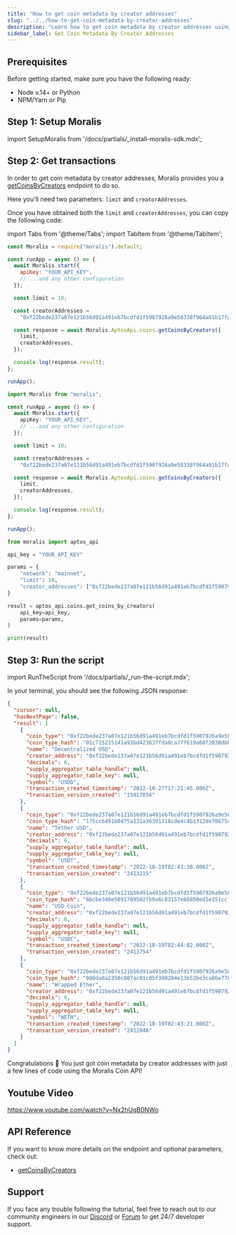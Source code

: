 ```yaml
---
title: "How to get coin metadata by creator addresses"
slug: "../../how-to-get-coin-metadata-by-creator-addresses"
description: "Learn how to get coin metadata by creator addresses using Moralis Coin API."
sidebar_label: Get Coin Metadata By Creator Addresses
---
```


## Prerequisites

Before getting started, make sure you have the following ready:

- Node v.14+ or Python
- NPM/Yarn or Pip

## Step 1: Setup Moralis

import SetupMoralis from '/docs/partials/\_install-moralis-sdk.mdx';

<SetupMoralis node="moralis" python="moralis" />

## Step 2: Get transactions

In order to get coin metadata by creator addresses, Moralis provides you a [getCoinsByCreators](/web3-data-api/aptos/reference/get-coins-by-creators) endpoint to do so.

Here you'll need two parameters: `limit` and `creatorAddresses`.

Once you have obtained both the `limit` and `creatorAddresses`, you can copy the following code:

import Tabs from '@theme/Tabs';
import TabItem from '@theme/TabItem';

<Tabs groupId="programming-language">
  <TabItem value="javascript" label="index.js (JavaScript)" default>

```javascript index.js
const Moralis = require("moralis").default;

const runApp = async () => {
  await Moralis.start({
    apiKey: "YOUR_API_KEY",
    // ...and any other configuration
  });

  const limit = 10;

  const creatorAddresses =
    "0xf22bede237a07e121b56d91a491eb7bcdfd1f5907926a9e58338f964a01b17fa";

  const response = await Moralis.AptosApi.coins.getCoinsByCreators({
    limit,
    creatorAddresses,
  });

  console.log(response.result);
};

runApp();
```

</TabItem>
<TabItem value="typescript" label="index.ts (TypeScript)">

```typescript index.ts
import Moralis from "moralis";

const runApp = async () => {
  await Moralis.start({
    apiKey: "YOUR_API_KEY",
    // ...and any other configuration
  });

  const limit = 10;

  const creatorAddresses =
    "0xf22bede237a07e121b56d91a491eb7bcdfd1f5907926a9e58338f964a01b17fa";

  const response = await Moralis.AptosApi.coins.getCoinsByCreators({
    limit,
    creatorAddresses,
  });

  console.log(response.result);
};

runApp();
```

</TabItem>
<TabItem value="python" label="index.py (Python)">

```python index.py
from moralis import aptos_api

api_key = "YOUR_API_KEY"

params = {
    "network": "mainnet",
    "limit": 10,
    "creator_addresses": ["0xf22bede237a07e121b56d91a491eb7bcdfd1f5907926a9e58338f964a01b17fa"]
}

result = aptos_api.coins.get_coins_by_creators(
    api_key=api_key,
    params=params,
)

print(result)
```

</TabItem>
</Tabs>

## Step 3: Run the script

import RunTheScript from '/docs/partials/\_run-the-script.mdx';

<RunTheScript />

In your terminal, you should see the following JSON response:

```json
{
  "cursor": null,
  "hasNextPage": false,
  "result": [
    {
      "coin_type": "0xf22bede237a07e121b56d91a491eb7bcdfd1f5907926a9e58338f964a01b17fa::asset::USDD",
      "coin_type_hash": "01c715215141a93bd423637fda0ca77f619a60f2038db6205df3dab00cf4955f",
      "name": "Decentralized USD",
      "creator_address": "0xf22bede237a07e121b56d91a491eb7bcdfd1f5907926a9e58338f964a01b17fa",
      "decimals": 6,
      "supply_aggregator_table_handle": null,
      "supply_aggregator_table_key": null,
      "symbol": "USDD",
      "transaction_created_timestamp": "2022-10-27T17:21:45.000Z",
      "transaction_version_created": "15017856"
    },
    {
      "coin_type": "0xf22bede237a07e121b56d91a491eb7bcdfd1f5907926a9e58338f964a01b17fa::asset::USDT",
      "coin_type_hash": "175cc6491b0d75a131a36391318cde4c4b1312de70675c7e46cc54dacfe7ae29",
      "name": "Tether USD",
      "creator_address": "0xf22bede237a07e121b56d91a491eb7bcdfd1f5907926a9e58338f964a01b17fa",
      "decimals": 6,
      "supply_aggregator_table_handle": null,
      "supply_aggregator_table_key": null,
      "symbol": "USDT",
      "transaction_created_timestamp": "2022-10-19T02:43:38.000Z",
      "transaction_version_created": "2413215"
    },
    {
      "coin_type": "0xf22bede237a07e121b56d91a491eb7bcdfd1f5907926a9e58338f964a01b17fa::asset::USDC",
      "coin_type_hash": "6bcbe340e5091769502fb9a6c83157e66850ed1e151ccfcd5577ea952e5035e9",
      "name": "USD Coin",
      "creator_address": "0xf22bede237a07e121b56d91a491eb7bcdfd1f5907926a9e58338f964a01b17fa",
      "decimals": 6,
      "supply_aggregator_table_handle": null,
      "supply_aggregator_table_key": null,
      "symbol": "USDC",
      "transaction_created_timestamp": "2022-10-19T02:44:02.000Z",
      "transaction_version_created": "2413754"
    },
    {
      "coin_type": "0xf22bede237a07e121b56d91a491eb7bcdfd1f5907926a9e58338f964a01b17fa::asset::WETH",
      "coin_type_hash": "980da8a2350c887ac01c05f390204e13b52be3ca86e7781783fd2b874445827e",
      "name": "Wrapped Ether",
      "creator_address": "0xf22bede237a07e121b56d91a491eb7bcdfd1f5907926a9e58338f964a01b17fa",
      "decimals": 6,
      "supply_aggregator_table_handle": null,
      "supply_aggregator_table_key": null,
      "symbol": "WETH",
      "transaction_created_timestamp": "2022-10-19T02:43:21.000Z",
      "transaction_version_created": "2412846"
    }
  ]
}
```

Congratulations 🥳 You just got coin metadata by creator addresses with just a few lines of code using the Moralis Coin API!

## Youtube Video

https://www.youtube.com/watch?v=Nx2hUqB0NWo

## API Reference

If you want to know more details on the endpoint and optional parameters, check out:

- [getCoinsByCreators](/web3-data-api/aptos/reference/get-coins-by-creators)

## Support

If you face any trouble following the tutorial, feel free to reach out to our community engineers in our [Discord](https://moralis.io/discord) or [Forum](https://forum.moralis.io) to get 24/7 developer support.
